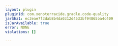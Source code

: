 ```yaml
---
layout: plugin
pluginId: com.xenoterracide.gradle.code-quality
jarSha1: ec3eae7f3dab8b4da0312d4533bf94865ba4c409
isJarAvailable: true
error: NONE
violations: []

---
```


